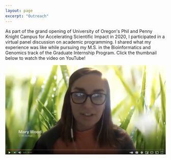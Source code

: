 ```yaml
---
layout: page
excerpt: "Outreach"
---
```


As part of the grand opening of University of Oregon's Phil and Penny Knight Campus for Accelerating Scientific Impact in 2020, I participated in a virtual panel discussion on academic programming. I shared what my experience was like while pursuing my M.S. in the Bioinformatics and Genomics track of the Graduate Internship Program. Click the thumbnail below to watch the video on YouTube!

[![](images/acadademic_programming_panel.png)](https://youtu.be/__WUTm5kAd8)
